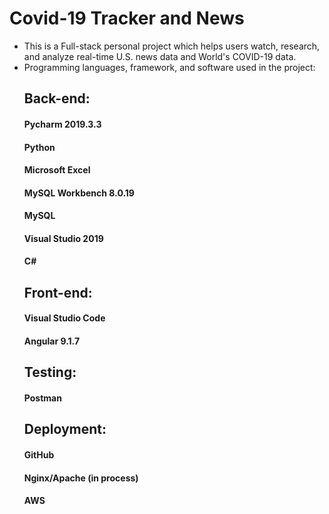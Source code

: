 # Covid-19 Tracker and News
- This is a Full-stack personal project which helps users watch, research, and analyze real-time U.S. news data and World's COVID-19 data.
- Programming languages, framework, and software used in the project: 
    ## Back-end:
    #### Pycharm 2019.3.3      
    #### Python          
    #### Microsoft Excel
    #### MySQL Workbench 8.0.19                
    #### MySQL                     
    #### Visual Studio 2019                    
    #### C#
    ## Front-end:
    #### Visual Studio Code
    #### Angular 9.1.7  
    ## Testing:
    #### Postman
    ## Deployment:
    #### GitHub
    #### Nginx/Apache (in process)
    #### AWS
